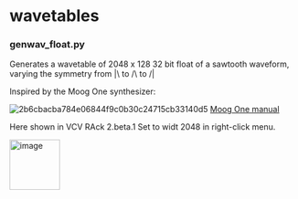 <h1> wavetables</h1>

<h3>genwav_float.py</h3>

Generates a wavetable of 2048 x 128 32 bit float of a sawtooth waveform, varying the symmetry from |\ to /\ to /|

Inspired by the Moog One synthesizer:

![2b6cbacba784e06844f9c0b30c24715cb33140d5](https://user-images.githubusercontent.com/27916597/142968953-41df05e8-2ad1-44b4-99c8-1242d7a5b419.png)
[Moog One manual](https://api.moogmusic.com/sites/default/files/2019-08/Moog_One_Manual_8_2_19.pdf)

Here shown in VCV RAck 2.beta.1 
Set to widt 2048 in right-click menu.

<img width="88" alt="image" src="https://user-images.githubusercontent.com/27916597/142969178-1af45a57-ba33-4517-aef3-83cac995cc96.png">
